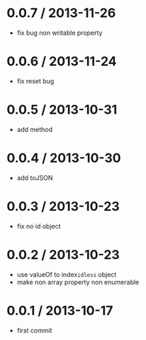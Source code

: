 
0.0.7 / 2013-11-26
==================

 * fix bug non writable property

0.0.6 / 2013-11-24
==================

 * fix reset bug

0.0.5 / 2013-10-31
==================

 * add method

0.0.4 / 2013-10-30
==================

 * add toJSON

0.0.3 / 2013-10-23
==================

 * fix no id object

0.0.2 / 2013-10-23
==================

  * use valueOf to index`idless` object
  * make non array property non enumerable

0.0.1 / 2013-10-17
==================

  * first commit
